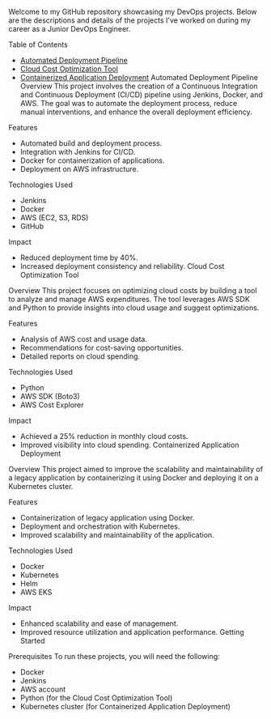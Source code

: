 

Welcome to my GitHub repository showcasing my DevOps projects. Below are the descriptions and details of the projects I've worked on during my career as a Junior DevOps Engineer.

 Table of Contents
- [Automated Deployment Pipeline](#automated-deployment-pipeline)
- [Cloud Cost Optimization Tool](#cloud-cost-optimization-tool)
- [Containerized Application Deployment](#containerized-application-deployment)
Automated Deployment Pipeline
Overview
This project involves the creation of a Continuous Integration and Continuous Deployment (CI/CD) pipeline using Jenkins, Docker, and AWS. The goal was to automate the deployment process, reduce manual interventions, and enhance the overall deployment efficiency.

 Features
- Automated build and deployment process.
- Integration with Jenkins for CI/CD.
- Docker for containerization of applications.
- Deployment on AWS infrastructure.

 Technologies Used
- Jenkins
- Docker
- AWS (EC2, S3, RDS)
- GitHub

 Impact
- Reduced deployment time by 40%.
- Increased deployment consistency and reliability.
Cloud Cost Optimization Tool

 Overview
This project focuses on optimizing cloud costs by building a tool to analyze and manage AWS expenditures. The tool leverages AWS SDK and Python to provide insights into cloud usage and suggest optimizations.

 Features
- Analysis of AWS cost and usage data.
- Recommendations for cost-saving opportunities.
- Detailed reports on cloud spending.

 Technologies Used
- Python
- AWS SDK (Boto3)
- AWS Cost Explorer

Impact
- Achieved a 25% reduction in monthly cloud costs.
- Improved visibility into cloud spending.
 Containerized Application Deployment

 Overview
This project aimed to improve the scalability and maintainability of a legacy application by containerizing it using Docker and deploying it on a Kubernetes cluster.

 Features
- Containerization of legacy application using Docker.
- Deployment and orchestration with Kubernetes.
- Improved scalability and maintainability of the application.

 Technologies Used
- Docker
- Kubernetes
- Helm
- AWS EKS

 Impact
- Enhanced scalability and ease of management.
- Improved resource utilization and application performance.
 Getting Started

Prerequisites
To run these projects, you will need the following:
- Docker
- Jenkins
- AWS account
- Python (for the Cloud Cost Optimization Tool)
- Kubernetes cluster (for Containerized Application Deployment)



